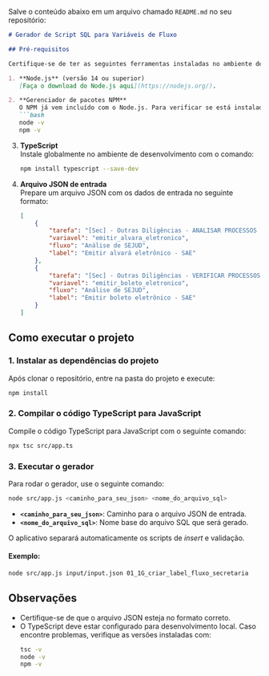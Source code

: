 Salve o conteúdo abaixo em um arquivo chamado `README.md` no seu repositório:

```markdown
# Gerador de Script SQL para Variáveis de Fluxo

## Pré-requisitos

Certifique-se de ter as seguintes ferramentas instaladas no ambiente de desenvolvimento:

1. **Node.js** (versão 14 ou superior)  
   [Faça o download do Node.js aqui](https://nodejs.org/).

2. **Gerenciador de pacotes NPM**  
   O NPM já vem incluído com o Node.js. Para verificar se está instalado, execute:  
   ```bash
   node -v
   npm -v
   ```

3. **TypeScript**  
   Instale globalmente no ambiente de desenvolvimento com o comando:  
   ```bash
   npm install typescript --save-dev
   ```

4. **Arquivo JSON de entrada**  
   Prepare um arquivo JSON com os dados de entrada no seguinte formato:

   ```json
   [
       {
           "tarefa": "[Sec] - Outras Diligências - ANALISAR PROCESSOS SEJUD",
           "variavel": "emitir_alvara_eletronico",
           "fluxo": "Análise de SEJUD",
           "label": "Emitir alvará eletrônico - SAE"
       },
       {
           "tarefa": "[Sec] - Outras Diligências - VERIFICAR PROCESSOS SEJUD",
           "variavel": "emitir_boleto_eletronico",
           "fluxo": "Análise de SEJUD",
           "label": "Emitir boleto eletrônico - SAE"
       }
   ]
   ```

## Como executar o projeto

### 1. Instalar as dependências do projeto

Após clonar o repositório, entre na pasta do projeto e execute:

```bash
npm install
```

### 2. Compilar o código TypeScript para JavaScript

Compile o código TypeScript para JavaScript com o seguinte comando:

```bash
npx tsc src/app.ts
```

### 3. Executar o gerador

Para rodar o gerador, use o seguinte comando:  

```bash
node src/app.js <caminho_para_seu_json> <nome_do_arquivo_sql>
```

- **`<caminho_para_seu_json>`**: Caminho para o arquivo JSON de entrada.  
- **`<nome_do_arquivo_sql>`**: Nome base do arquivo SQL que será gerado.

O aplicativo separará automaticamente os scripts de *insert* e validação.  

#### Exemplo:

```bash
node src/app.js input/input.json 01_1G_criar_label_fluxo_secretaria
```

## Observações

- Certifique-se de que o arquivo JSON esteja no formato correto.  
- O TypeScript deve estar configurado para desenvolvimento local. Caso encontre problemas, verifique as versões instaladas com:  
  ```bash
  tsc -v
  node -v
  npm -v
  ```
```
